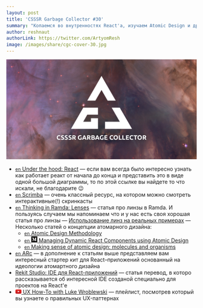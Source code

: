```yaml
---
layout: post
title: 'CSSSR Garbage Collector #30'
summary: "Копаемся во внутренностях React'a, изучаем Atomic Design и другие интересные материалы из наших чатов"
author: reshnaut
authorLink: https://twitter.com/ArtyomResh
image: /images/share/cgc-cover-30.jpg
---
```


[github]: /images/icons/github.png
[medium]: /images/icons/medium.png
[yt]: /images/icons/youtube.png

![CSSSR Garbage Collector](/images/share/cgc-cover-30.jpg)

- [`en` Under the hood: React](https://bogdan-lyashenko.github.io/Under-the-hood-ReactJS/) — если вам всегда было интересно узнать как работает реакт от начала до конца и представить это в виде одной большой диаграммы, то по этой ссылке вы найдете то что искали, не благодарите 😉
- [`en` Scrimba](https://scrimba.com/) — очень классный ресурс, на котором можно смотреть интерактивные(!) скринкасты
- [`en` Thinking in Ramda: Lenses](http://randycoulman.com/blog/2016/07/12/thinking-in-ramda-lenses/) — статья про линзы в Ramda. И пользуясь случаем мы напоминаем что и у нас есть своя хорошая статья про линзы — [Использование линз на реальных примерах](http://blog.csssr.ru/2016/07/08/lenses/)
— Несколько статей о концепции атомарного дизайна:
  - [`en` Atomic Design Methodology](http://atomicdesign.bradfrost.com/chapter-2/)
  - [`en` ![medium] Managing Dynamic React Components using Atomic Design](https://medium.com/@yejodido/atomic-components-managing-dynamic-react-components-using-atomic-design-part-1-5f07451f261f)
  - [`en` Making sense of atomic design: molecules and organisms](https://about.futurelearn.com/blog/atomic-design-molecules-organisms)
- [`en` ARc](https://arc.js.org/) — в дополнение к статьям выше представляем вам интересный стартер кит для React–приложений основанный на идеологии атомартного дизайна
- [Rekit Studio: IDE для React-приложений](https://habrahabr.ru/company/ruvds/blog/349080/) — статья перевод, в которо рассказывается об интересной IDE созданой специально для проектов на React'е
- [![yt] UX How-To with Luke Wroblewski](https://www.youtube.com/watch?v=xAKnPtbfNfY&list=PLg-UKERBljNy2Yem3RJkYL1V70dpzkysC) — плейлист, посмотрев который вы узнаете о правильных UX-паттернах
